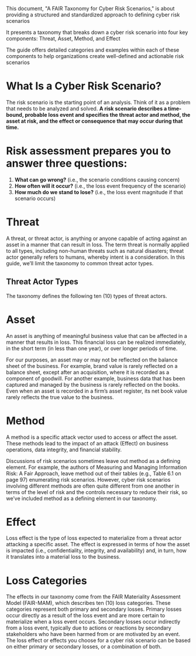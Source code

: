 
This document, "A FAIR Taxonomy for Cyber Risk Scenarios," is about providing a structured and standardized approach to defining cyber risk scenarios


It presents a taxonomy that breaks down a cyber risk scenario into four key components: Threat, Asset, Method, and Effect

The guide offers detailed categories and examples within each of these components to help organizations create well-defined and actionable risk scenarios

# What Is a Cyber Risk Scenario?

The risk scenario is the starting point of an analysis. Think of it as a problem that needs to be analyzed and solved. **A risk scenario describes a time-bound, probable loss event and specifies the threat actor and method, the asset at risk, and the effect or consequence that may occur during that time.**


# Risk assessment prepares you to answer three questions:

1. **What can go wrong?** (i.e., the scenario conditions causing concern) 
2. **How often will it occur?** (i.e., the loss event frequency of the scenario)
3. **How much do we stand to lose?** (i.e., the loss event magnitude if that scenario occurs)


# Threat

A threat, or threat actor, is anything or anyone capable of acting against an asset in a manner that can result in loss. The term threat is normally applied to all types, including non-human threats such as natural disasters; threat actor generally refers to humans, whereby intent is a consideration. In this guide, we’ll limit the taxonomy to common threat actor types.

## Threat Actor Types

The taxonomy defines the following ten (10) types of threat actors.



# Asset

An asset is anything of meaningful business value that can be affected in a manner that results in loss. This financial loss can be realized immediately, in the short term (in less than one year), or over longer periods of time.

For our purposes, an asset may or may not be reflected on the balance sheet of the business. For example, brand value is rarely reflected on a balance sheet, except after an acquisition, where it is recorded as a component of goodwill. For another example, business data that has been captured and managed by the business is rarely reflected on the books. Even when an asset is recorded in a firm’s asset register, its net book value rarely reflects the true value to the business.


# Method

A method is a specific attack vector used to access or affect the asset. These methods lead to the impact of an attack (Effect) on business operations, data integrity, and financial stability.

Discussions of risk scenarios sometimes leave out method as a defining element. For example, the authors of Measuring and Managing Information Risk: A Fair Approach, leave method out of their tables (e.g., Table 6.1 on page 97) enumerating risk scenarios. However, cyber risk scenarios involving different methods are often quite different from one another in terms of the level of risk and the controls necessary to reduce their risk, so we’ve included method as a defining element in our taxonomy.


# Effect

Loss effect is the type of loss expected to materialize from a threat actor attacking a specific asset. The effect is expressed in terms of how the asset is impacted (i.e., confidentiality, integrity, and availability) and, in turn, how it translates into a material loss to the business.


# Loss Categories

The effects in our taxonomy come from the FAIR Materiality Assessment Model (FAIR-MAM), which describes ten (10) loss categories. These categories represent both primary and secondary losses. Primary losses occur directly as a result of the loss event and are more certain to materialize when a loss event occurs. Secondary losses occur indirectly from a loss event, typically due to actions or reactions by secondary stakeholders who have been harmed from or are motivated by an event. The loss effect or effects you choose for a cyber risk scenario can be based on either primary or secondary losses, or a combination of both.